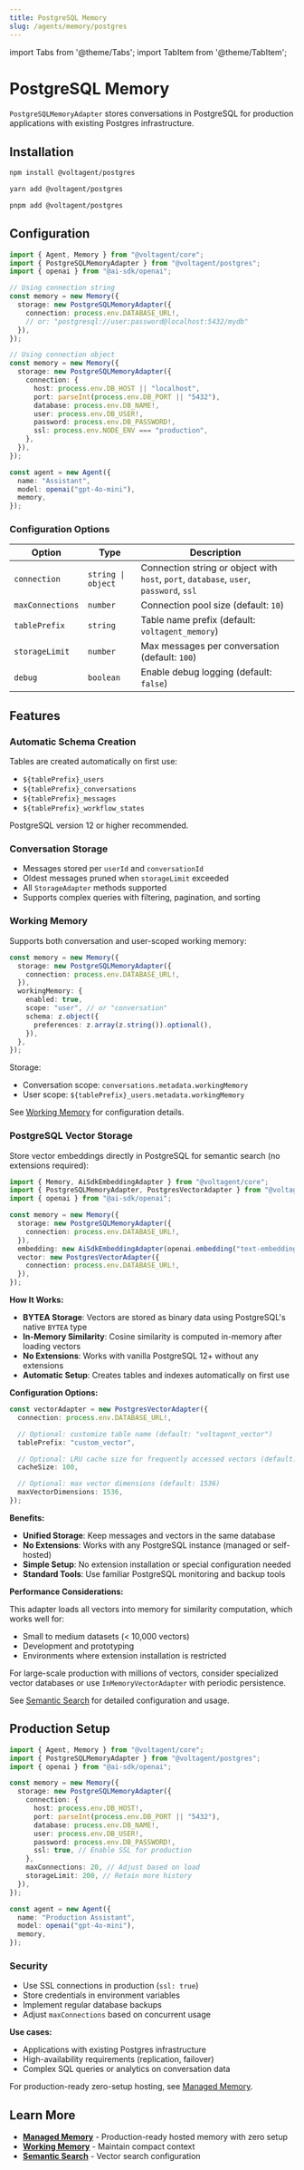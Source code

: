```yaml
---
title: PostgreSQL Memory
slug: /agents/memory/postgres
---
```


import Tabs from '@theme/Tabs';
import TabItem from '@theme/TabItem';

# PostgreSQL Memory

`PostgreSQLMemoryAdapter` stores conversations in PostgreSQL for production applications with existing Postgres infrastructure.

## Installation

<Tabs groupId="package-manager">
  <TabItem value="npm" label="npm" default>

```bash
npm install @voltagent/postgres
```

  </TabItem>
  <TabItem value="yarn" label="yarn">

```bash
yarn add @voltagent/postgres
```

  </TabItem>
  <TabItem value="pnpm" label="pnpm">

```bash
pnpm add @voltagent/postgres
```

  </TabItem>
</Tabs>

## Configuration

```ts
import { Agent, Memory } from "@voltagent/core";
import { PostgreSQLMemoryAdapter } from "@voltagent/postgres";
import { openai } from "@ai-sdk/openai";

// Using connection string
const memory = new Memory({
  storage: new PostgreSQLMemoryAdapter({
    connection: process.env.DATABASE_URL!,
    // or: "postgresql://user:password@localhost:5432/mydb"
  }),
});

// Using connection object
const memory = new Memory({
  storage: new PostgreSQLMemoryAdapter({
    connection: {
      host: process.env.DB_HOST || "localhost",
      port: parseInt(process.env.DB_PORT || "5432"),
      database: process.env.DB_NAME!,
      user: process.env.DB_USER!,
      password: process.env.DB_PASSWORD!,
      ssl: process.env.NODE_ENV === "production",
    },
  }),
});

const agent = new Agent({
  name: "Assistant",
  model: openai("gpt-4o-mini"),
  memory,
});
```

### Configuration Options

| Option           | Type               | Description                                                                            |
| ---------------- | ------------------ | -------------------------------------------------------------------------------------- |
| `connection`     | `string \| object` | Connection string or object with `host`, `port`, `database`, `user`, `password`, `ssl` |
| `maxConnections` | `number`           | Connection pool size (default: `10`)                                                   |
| `tablePrefix`    | `string`           | Table name prefix (default: `voltagent_memory`)                                        |
| `storageLimit`   | `number`           | Max messages per conversation (default: `100`)                                         |
| `debug`          | `boolean`          | Enable debug logging (default: `false`)                                                |

## Features

### Automatic Schema Creation

Tables are created automatically on first use:

- `${tablePrefix}_users`
- `${tablePrefix}_conversations`
- `${tablePrefix}_messages`
- `${tablePrefix}_workflow_states`

PostgreSQL version 12 or higher recommended.

### Conversation Storage

- Messages stored per `userId` and `conversationId`
- Oldest messages pruned when `storageLimit` exceeded
- All `StorageAdapter` methods supported
- Supports complex queries with filtering, pagination, and sorting

### Working Memory

Supports both conversation and user-scoped working memory:

```ts
const memory = new Memory({
  storage: new PostgreSQLMemoryAdapter({
    connection: process.env.DATABASE_URL!,
  }),
  workingMemory: {
    enabled: true,
    scope: "user", // or "conversation"
    schema: z.object({
      preferences: z.array(z.string()).optional(),
    }),
  },
});
```

Storage:

- Conversation scope: `conversations.metadata.workingMemory`
- User scope: `${tablePrefix}_users.metadata.workingMemory`

See [Working Memory](./working-memory.md) for configuration details.

### PostgreSQL Vector Storage

Store vector embeddings directly in PostgreSQL for semantic search (no extensions required):

```ts
import { Memory, AiSdkEmbeddingAdapter } from "@voltagent/core";
import { PostgreSQLMemoryAdapter, PostgresVectorAdapter } from "@voltagent/postgres";
import { openai } from "@ai-sdk/openai";

const memory = new Memory({
  storage: new PostgreSQLMemoryAdapter({
    connection: process.env.DATABASE_URL!,
  }),
  embedding: new AiSdkEmbeddingAdapter(openai.embedding("text-embedding-3-small")),
  vector: new PostgresVectorAdapter({
    connection: process.env.DATABASE_URL!,
  }),
});
```

**How It Works:**

- **BYTEA Storage**: Vectors are stored as binary data using PostgreSQL's native `BYTEA` type
- **In-Memory Similarity**: Cosine similarity is computed in-memory after loading vectors
- **No Extensions**: Works with vanilla PostgreSQL 12+ without any extensions
- **Automatic Setup**: Creates tables and indexes automatically on first use

**Configuration Options:**

```ts
const vectorAdapter = new PostgresVectorAdapter({
  connection: process.env.DATABASE_URL!,

  // Optional: customize table name (default: "voltagent_vector")
  tablePrefix: "custom_vector",

  // Optional: LRU cache size for frequently accessed vectors (default: 100)
  cacheSize: 100,

  // Optional: max vector dimensions (default: 1536)
  maxVectorDimensions: 1536,
});
```

**Benefits:**

- **Unified Storage**: Keep messages and vectors in the same database
- **No Extensions**: Works with any PostgreSQL instance (managed or self-hosted)
- **Simple Setup**: No extension installation or special configuration needed
- **Standard Tools**: Use familiar PostgreSQL monitoring and backup tools

**Performance Considerations:**

This adapter loads all vectors into memory for similarity computation, which works well for:

- Small to medium datasets (< 10,000 vectors)
- Development and prototyping
- Environments where extension installation is restricted

For large-scale production with millions of vectors, consider specialized vector databases or use `InMemoryVectorAdapter` with periodic persistence.

See [Semantic Search](./semantic-search.md) for detailed configuration and usage.

## Production Setup

```ts
import { Agent, Memory } from "@voltagent/core";
import { PostgreSQLMemoryAdapter } from "@voltagent/postgres";
import { openai } from "@ai-sdk/openai";

const memory = new Memory({
  storage: new PostgreSQLMemoryAdapter({
    connection: {
      host: process.env.DB_HOST!,
      port: parseInt(process.env.DB_PORT || "5432"),
      database: process.env.DB_NAME!,
      user: process.env.DB_USER!,
      password: process.env.DB_PASSWORD!,
      ssl: true, // Enable SSL for production
    },
    maxConnections: 20, // Adjust based on load
    storageLimit: 200, // Retain more history
  }),
});

const agent = new Agent({
  name: "Production Assistant",
  model: openai("gpt-4o-mini"),
  memory,
});
```

### Security

- Use SSL connections in production (`ssl: true`)
- Store credentials in environment variables
- Implement regular database backups
- Adjust `maxConnections` based on concurrent usage

**Use cases:**

- Applications with existing Postgres infrastructure
- High-availability requirements (replication, failover)
- Complex SQL queries or analytics on conversation data

For production-ready zero-setup hosting, see [Managed Memory](./managed-memory.md).

## Learn More

- **[Managed Memory](./managed-memory.md)** - Production-ready hosted memory with zero setup
- **[Working Memory](./working-memory.md)** - Maintain compact context
- **[Semantic Search](./semantic-search.md)** - Vector search configuration
